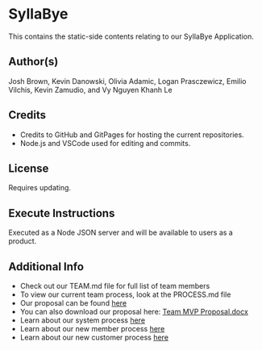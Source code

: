 # SyllaBye
This contains the static-side contents relating to our SyllaBye Application.

## Author(s)
Josh Brown, Kevin Danowski, Olivia Adamic, Logan Prasczewicz, Emilio Vilchis, Kevin Zamudio, and Vy Nguyen Khanh Le

## Credits
- Credits to GitHub and GitPages for hosting the current repositories.
- Node.js and VSCode used for editing and commits.

## License
Requires updating.

## Execute Instructions
Executed as a Node JSON server and will be available to users as a product.

## Additional Info 
- Check out our TEAM.md file for full list of team members
- To view our current team process, look at the PROCESS.md file
- Our proposal can be found [here](PROPOSAL.md)
- You can also download our proposal here: [Team MVP Proposal.docx](https://github.com/user-attachments/files/17068514/Team.MVP.Proposal.docx)
- Learn about our system process [here](SYSTEM.md)
- Learn about our new member process [here](NEW_MEMBER.md)
- Learn about our new customer process [here](NEW_CUSTOMER.md)
  


